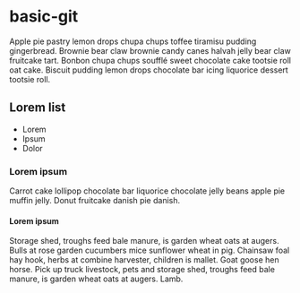 # basic-git

Apple pie pastry lemon drops chupa chups toffee tiramisu pudding gingerbread. Brownie bear claw brownie candy canes halvah jelly bear claw fruitcake tart. Bonbon chupa chups soufflé sweet chocolate cake tootsie roll oat cake. Biscuit pudding lemon drops chocolate bar icing liquorice dessert tootsie roll.

## Lorem list

- Lorem
- Ipsum
- Dolor

### Lorem ipsum

Carrot cake lollipop chocolate bar liquorice chocolate jelly beans apple pie muffin jelly. Donut fruitcake danish pie danish.

#### Lorem ipsum

Storage shed, troughs feed bale manure, is garden wheat oats at augers. Bulls at rose garden cucumbers mice sunflower wheat in pig. Chainsaw foal hay hook, herbs at combine harvester, children is mallet. Goat goose hen horse. Pick up truck livestock, pets and storage shed, troughs feed bale manure, is garden wheat oats at augers. Lamb.